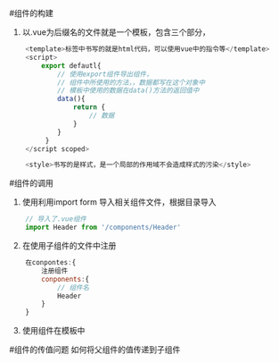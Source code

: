 #组件的构建
1. 以.vue为后缀名的文件就是一个模板，包含三个部分，
```javascript
    <template>标签中书写的就是html代码，可以使用vue中的指令等</template>
    <script>
        export defautl{
            // 使用export组件导出组件，
            // 组件中所使用的方法，，数据都写在这个对象中
            // 模板中使用的数据在data()方法的返回值中
            data(){
                return {
                    // 数据
                }
            }
         }
    </script scoped>

    <style>书写的是样式，是一个局部的作用域不会造成样式的污染</style>
```
#组件的调用
1. 使用利用import form 导入相关组件文件，根据目录导入
```javascript
    // 导入了.vue组件
    import Header from '/components/Header'
```
2. 在使用子组件的文件中注册
```javascript
    在conpontes:{
        注册组件
        conponents:{
            // 组件名
            Header
        }
    }
```
3. 使用组件在模板中
<template>
    <Header></Header>
</template>



#组件的传值问题
如何将父组件的值传递到子组件